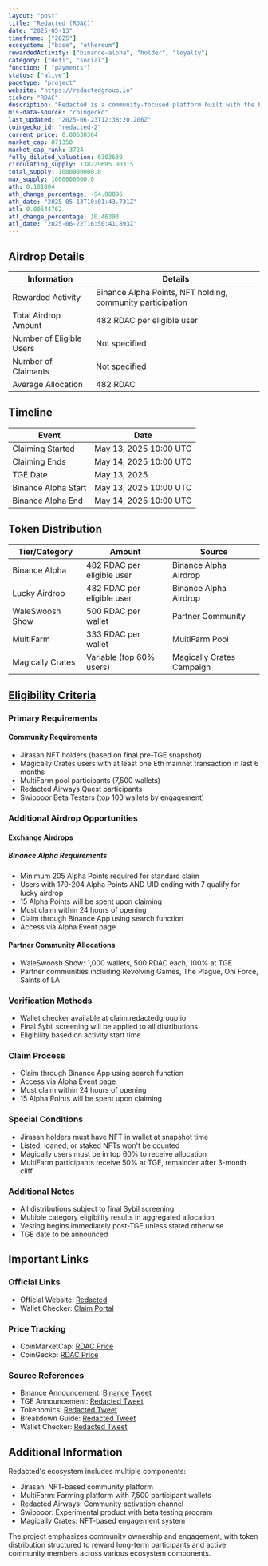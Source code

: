 ```yaml
---
layout: "post"
title: "Redacted (RDAC)"
date: "2025-05-13"
timeframe: ["2025"]
ecosystem: ["base", "ethereum"]
rewardedActivity: ["binance-alpha", "holder", "loyalty"]
category: ["defi", "social"]
function: [ "payments"]
status: ["alive"]
pagetype: "project"
website: "https://redactedgroup.io"
ticker: "RDAC"
description: "Redacted is a community-focused platform built with the belief that strong communities deserve real ownership, featuring a comprehensive ecosystem including Jirasan, MultiFarm, and Redacted Airways."
mis-data-source: "coingecko"
last_updated: "2025-06-23T12:38:20.206Z"
coingecko_id: "redacted-2"
current_price: 0.00630364
market_cap: 871350
market_cap_rank: 3724
fully_diluted_valuation: 6303639
circulating_supply: 138229695.90315
total_supply: 1000000000.0
max_supply: 1000000000.0
ath: 0.101804
ath_change_percentage: -94.08896
ath_date: "2025-05-13T10:01:43.731Z"
atl: 0.00544762
atl_change_percentage: 10.46393
atl_date: "2025-06-22T16:50:41.893Z"
---
```


## Airdrop Details

| Information              | Details                                                    |
| ------------------------ | ---------------------------------------------------------- |
| Rewarded Activity        | Binance Alpha Points, NFT holding, community participation |
| Total Airdrop Amount     | 482 RDAC per eligible user                                 |
| Number of Eligible Users | Not specified                                              |
| Number of Claimants      | Not specified                                              |
| Average Allocation       | 482 RDAC                                                   |

## Timeline

| Event               | Date                   |
| ------------------- | ---------------------- |
| Claiming Started    | May 13, 2025 10:00 UTC |
| Claiming Ends       | May 14, 2025 10:00 UTC |
| TGE Date            | May 13, 2025           |
| Binance Alpha Start | May 13, 2025 10:00 UTC |
| Binance Alpha End   | May 14, 2025 10:00 UTC |

## Token Distribution

| Tier/Category      | Amount                                   | Source                    |
| ------------------ | ---------------------------------------- | ------------------------- |
| Binance Alpha      | 482 RDAC per eligible user               | Binance Alpha Airdrop     |
| Lucky Airdrop      | 482 RDAC per eligible user               | Binance Alpha Airdrop     |
| WaleSwoosh Show    | 500 RDAC per wallet                     | Partner Community         |
| MultiFarm          | 333 RDAC per wallet                     | MultiFarm Pool            |
| Magically Crates   | Variable (top 60% users)                 | Magically Crates Campaign |

## [Eligibility Criteria](https://x.com/redactedcoin/status/1915377798249697662)

### Primary Requirements

#### Community Requirements

- Jirasan NFT holders (based on final pre-TGE snapshot)
- Magically Crates users with at least one Eth mainnet transaction in last 6 months
- MultiFarm pool participants (7,500 wallets)
- Redacted Airways Quest participants
- Swipooor Beta Testers (top 100 wallets by engagement)

### Additional Airdrop Opportunities

#### Exchange Airdrops

##### Binance Alpha Requirements

- Minimum 205 Alpha Points required for standard claim
- Users with 170-204 Alpha Points AND UID ending with 7 qualify for lucky airdrop
- 15 Alpha Points will be spent upon claiming
- Must claim within 24 hours of opening
- Claim through Binance App using search function
- Access via Alpha Event page

#### Partner Community Allocations

- WaleSwoosh Show: 1,000 wallets, 500 RDAC each, 100% at TGE
- Partner communities including Revolving Games, The Plague, Oni Force, Saints of LA

### Verification Methods

- Wallet checker available at claim.redactedgroup.io
- Final Sybil screening will be applied to all distributions
- Eligibility based on activity start time

### Claim Process

- Claim through Binance App using search function
- Access via Alpha Event page
- Must claim within 24 hours of opening
- 15 Alpha Points will be spent upon claiming

### Special Conditions

- Jirasan holders must have NFT in wallet at snapshot time
- Listed, loaned, or staked NFTs won't be counted
- Magically users must be in top 60% to receive allocation
- MultiFarm participants receive 50% at TGE, remainder after 3-month cliff

### Additional Notes

- All distributions subject to final Sybil screening
- Multiple category eligibility results in aggregated allocation
- Vesting begins immediately post-TGE unless stated otherwise
- TGE date to be announced

## Important Links

### Official Links

- Official Website: [Redacted](https://redactedgroup.io)
- Wallet Checker: [Claim Portal](https://claim.redactedgroup.io)

### Price Tracking

- CoinMarketCap: [RDAC Price](https://coinmarketcap.com/currencies/redacted1/)
- CoinGecko: [RDAC Price](https://www.coingecko.com/en/coins/redacted-2)

### Source References

- Binance Announcement: [Binance Tweet](https://x.com/binance/status/1922224856843661700)
- TGE Announcement: [Redacted Tweet](https://x.com/redactedcoin/status/1922231550889836785)
- Tokenomics: [Redacted Tweet](https://x.com/redactedcoin/status/1913201240953250181)
- Breakdown Guide: [Redacted Tweet](https://x.com/redactedcoin/status/1915737728454459820)
- Wallet Checker: [Redacted Tweet](https://x.com/redactedcoin/status/1915377798249697662)

## Additional Information

Redacted's ecosystem includes multiple components:

- Jirasan: NFT-based community platform
- MultiFarm: Farming platform with 7,500 participant wallets
- Redacted Airways: Community activation channel
- Swipooor: Experimental product with beta testing program
- Magically Crates: NFT-based engagement system

The project emphasizes community ownership and engagement, with token distribution structured to reward long-term participants and active community members across various ecosystem components.